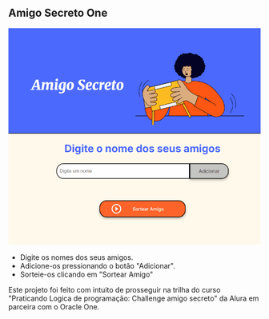 ## Amigo Secreto One
![Exemplo de uso](Funcionalidade.gif)
- Digite os nomes dos seus amigos.
- Adicione-os pressionando o botão "Adicionar".
- Sorteie-os clicando em "Sortear Amigo"


Este projeto foi feito com intuito de prosseguir na trilha do curso "Praticando Logica de programação: Challenge amigo secreto" da Alura em parceira com o Oracle One.
